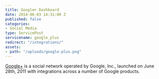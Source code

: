 ```yaml
---
title: Google+ Dashboard
date: 2014-06-03 14:31:00 Z
published: false
categories:
- Social Media
type: ServicePost
servicename: google_plus
redirect: "/integrations/"
assets:
- path: "/uploads/google-plus.png"
---
```


[Google+](https://plus.google.com/) is a social network operated by Google, Inc., launched on June 28th, 2011 with integrations across a number of Google products.

